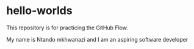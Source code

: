 # hello-worlds
This repository is for practicing the GitHub Flow.

My name is Ntando mkhwanazi and I am an aspiring software developer

